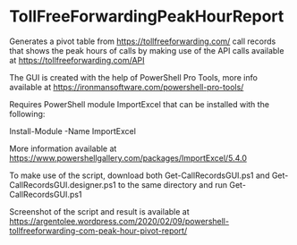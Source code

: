 # TollFreeForwardingPeakHourReport
Generates a pivot table from https://tollfreeforwarding.com/ call records that shows the peak hours of calls by making use of the API calls available at https://tollfreeforwarding.com/API

The GUI is created with the help of PowerShell Pro Tools, more info available at https://ironmansoftware.com/powershell-pro-tools/

Requires PowerShell module ImportExcel that can be installed with the following:

Install-Module -Name ImportExcel

More information available at https://www.powershellgallery.com/packages/ImportExcel/5.4.0

To make use of the script, download both Get-CallRecordsGUI.ps1 and Get-CallRecordsGUI.designer.ps1 to the same directory and run Get-CallRecordsGUI.ps1

Screenshot of the script and result is available at https://argentolee.wordpress.com/2020/02/09/powershell-tollfreeforwarding-com-peak-hour-pivot-report/
